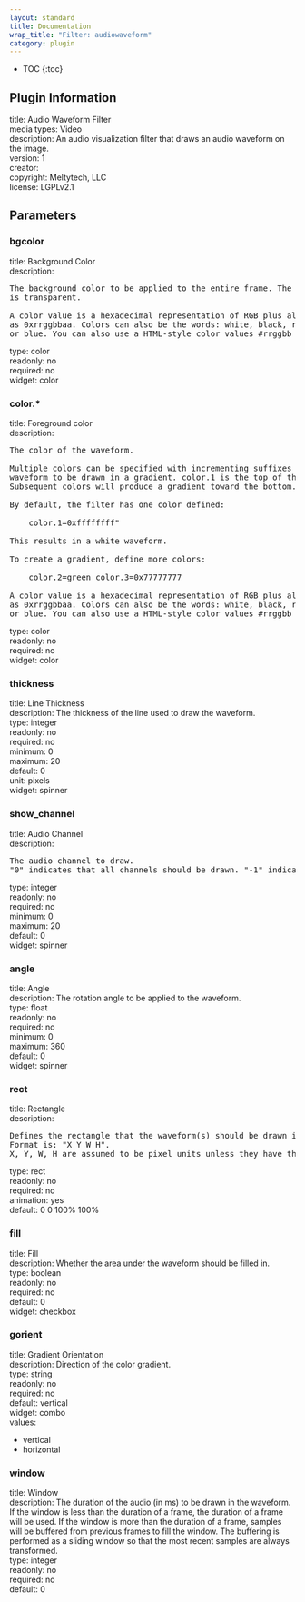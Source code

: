 ```yaml
---
layout: standard
title: Documentation
wrap_title: "Filter: audiowaveform"
category: plugin
---
```

* TOC
{:toc}

## Plugin Information

title: Audio Waveform Filter  
media types:
Video  
description: An audio visualization filter that draws an audio waveform on the image.  
version: 1  
creator:   
copyright: Meltytech, LLC  
license: LGPLv2.1  

## Parameters

### bgcolor

title: Background Color    
description:
<pre>
The background color to be applied to the entire frame. The default color
is transparent.

A color value is a hexadecimal representation of RGB plus alpha channel
as 0xrrggbbaa. Colors can also be the words: white, black, red, green,
or blue. You can also use a HTML-style color values #rrggbb or #aarrggbb.
</pre>
type: color  
readonly: no  
required: no  
widget: color  

### color.*

title: Foreground color    
description:
<pre>
The color of the waveform.

Multiple colors can be specified with incrementing suffixes to cause the
waveform to be drawn in a gradient. color.1 is the top of the waveform.
Subsequent colors will produce a gradient toward the bottom.

By default, the filter has one color defined:

    color.1=0xffffffff"

This results in a white waveform.

To create a gradient, define more colors:

    color.2=green color.3=0x77777777

A color value is a hexadecimal representation of RGB plus alpha channel
as 0xrrggbbaa. Colors can also be the words: white, black, red, green,
or blue. You can also use a HTML-style color values #rrggbb or #aarrggbb.
</pre>
type: color  
readonly: no  
required: no  
widget: color  

### thickness

title: Line Thickness    
description:
The thickness of the line used to draw the waveform.  
type: integer  
readonly: no  
required: no  
minimum: 0  
maximum: 20  
default: 0  
unit: pixels  
widget: spinner  

### show_channel

title: Audio Channel    
description:
<pre>
The audio channel to draw.
"0" indicates that all channels should be drawn. "-1" indicates that all channels will be added together in a single waveform.
</pre>
type: integer  
readonly: no  
required: no  
minimum: 0  
maximum: 20  
default: 0  
widget: spinner  

### angle

title: Angle    
description:
The rotation angle to be applied to the waveform.  
type: float  
readonly: no  
required: no  
minimum: 0  
maximum: 360  
default: 0  
widget: spinner  

### rect

title: Rectangle    
description:
<pre>
Defines the rectangle that the waveform(s) should be drawn in.
Format is: "X Y W H".
X, Y, W, H are assumed to be pixel units unless they have the suffix '%'.
</pre>
type: rect  
readonly: no  
required: no  
animation: yes  
default: 0 0 100% 100%  

### fill

title: Fill    
description:
Whether the area under the waveform should be filled in.  
type: boolean  
readonly: no  
required: no  
default: 0  
widget: checkbox  

### gorient

title: Gradient Orientation    
description:
Direction of the color gradient.  
type: string  
readonly: no  
required: no  
default: vertical  
widget: combo  
values:  

* vertical
* horizontal

### window

title: Window    
description:
The duration of the audio (in ms) to be drawn in the waveform. If the window is less than the duration of a frame, the duration of a frame will be used. If the window is more than the duration of a frame, samples will be buffered from previous frames to fill the window. The buffering is performed as a sliding window so that the most recent samples are always transformed.  
type: integer  
readonly: no  
required: no  
default: 0  

